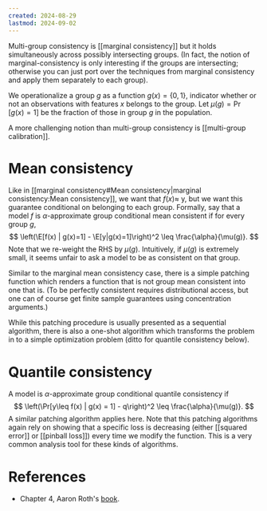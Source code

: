 ```yaml
---
created: 2024-08-29
lastmod: 2024-09-02
---
```


Multi-group consistency is [[marginal consistency]] but it holds simultaneously across possibly intersecting groups. (In fact, the notion of marginal-consistency is only interesting if the groups are intersecting; otherwise you can just port over the techniques from marginal consistency and apply them separately to each group). 

We operationalize a group $g$ as a function $g(x)=\{0,1\}$, indicator whether or not an observations with features $x$ belongs to the group. Let $\mu(g) = \Pr[g(x)=1]$ be the fraction of those in group $g$ in the population.  

A more challenging notion than multi-group consistency is [[multi-group calibration]]. 

# Mean consistency 

Like in [[marginal consistency#Mean consistency|marginal consistency:Mean consistency]], we want that $f(x) \approx$ y, but we want this guarantee conditional on belonging to each group. Formally, say that a model $f$ is $\alpha$-approximate group conditional mean consistent if for every group $g$, 
$$
\left(\E[f(x) | g(x)=1] - \E[y|g(x)=1]\right)^2 \leq \frac{\alpha}{\mu(g)}.
$$
Note that we re-weight the RHS by $\mu(g)$. Intuitively, if $\mu(g)$ is extremely small, it seems unfair to ask a model to be as consistent on that group. 

Similar to the marginal mean consistency case, there is a simple patching function which renders a function that is not group mean consistent into one that is. (To be perfectly consistent requires distributional access, but one can of course get finite sample guarantees using concentration arguments.)

While this patching procedure is usually presented as a sequential algorithm, there is also a one-shot algorithm which transforms the problem in to a simple optimization problem (ditto for quantile consistency below). 
# Quantile consistency 

A model is $\alpha$-approximate group conditional quantile consistency if 
$$
\left(\Pr[y\leq f(x) | g(x) = 1] - q\right)^2 \leq \frac{\alpha}{\mu(g)}.
$$
A similar patching algorithm applies here. Note that this patching algorithms again rely on showing that a specific loss is decreasing (either [[squared error]] or [[pinball loss]]) every time we modify the function. This is a very common analysis tool for these kinds of algorithms. 


# References 
- Chapter 4, Aaron Roth's [book](https://www.cis.upenn.edu/~aaroth/uncertainty-notes.pdf). 